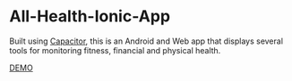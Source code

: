 # All-Health-Ionic-App
Built using <a href="https://capacitorjs.com/">Capacitor</a>, this is an Android and Web app that displays several tools for monitoring fitness, financial and physical health.

<a href="http://www.onthefritzz.com/health">DEMO</a>

